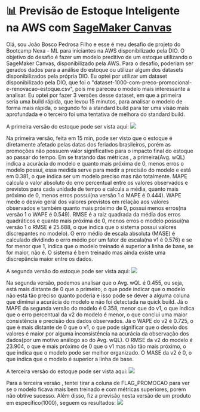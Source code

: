 # 📊 Previsão de Estoque Inteligente na AWS com [SageMaker Canvas](https://aws.amazon.com/pt/sagemaker/canvas/)

Olá, sou João Bosco Pedrosa Filho e esse é meu desafio de projeto do Bootcamp Nexa - ML para iniciantes na AWS disponibilizado pela DIO. O objetivo do desafio é fazer um  modelo preditivo de um estoque utilizando o SageMaker Canvas, disponibilizado pela AWS. Para o desafio, poderiam ser gerados dados para a análise do estoque ou utilizar algum dos datasets disponibilizados pela própria DIO. Eu optei por utilizar um dataset disponibilizado pela DIO, que foi o "dataset-1000-com-preco-promocional-e-renovacao-estoque.csv", pois me pareceu o modelo mais interessante a analisar. Eu optei por fazer 3 versões desse dataset, em que a primeira seria uma build rápida, que levou 15 minutos, para analisar o modelo de forma mais rápida, o segundo foi a standard build para ter uma visão mais aprofundada e o terceiro foi uma tentativa de melhora do standard build.

A primeira versão do estoque pode ser vista aqui: <img src = "/datasets/Modelo de Estoque - Versão 1 .png"> 

Na primeira versão, feita em 15 min, pode ser visto que o estoque é diretamente afetado pelas datas dos feriados brasileiros, porém as promoções não possuem valor significativo para o impacto final do estoque ao passar do tempo. Em se tratando das métricas , a primeira(Avg. wQL) indica a acurácia do modelo e quanto mais próxima de 0, menos erros o modelo possui, essa medida serve para medir a precisão do modelo e está em 0.381, o que indica ser um modelo preciso mas não totalmente. MAPE calcula o valor absoluto do erro percentual entre os valores observados e previstos para cada unidade de tempo e calcula a média, quanto mais próximo de 0, menos erros possui(na versão 1 o MAPE é 0.444). WAPE mede o desvio geral dos valores previstos em relação aos valores observados e também quanto mais próximo de 0, possui menos erros(na versão 1 o WAPE é 0.549). RMSE é a raiz quadrada da média dos erros quadráticos e quanto mais próxima de 0, menos erros o modelo possui(na versão 1 o RMSE é 25.688, o que indica que o sistema possui valores discrepantes no modelo). O erro médio de escala absoluta (MASE) é calculado dividindo o erro médio por um fator de escala(na v1 é 0.576) e se for menor que 1, indica que o modelo treinado é superior a linha de base, se for maior, não é. O sistema é bem treinado mas ainda existe uma discrepância maior entre os dados.

A segunda versão do estoque pode ser vista aqui: <img src = "/datasets/Modelo de Estoque - Versão 2.png"> 

Na segunda versão, podemos analisar que o Avg. wQL é 0.455, ou seja, está mais distante de 0 que o primeiro, o que pode indicar que o modelo não está tão preciso quanto poderia e isso pode se dever a alguma coluna que diminui a acurácia do modelo e não foi detectada na quick build. Já o MAPE da segunda versão do modelo é 0.358, menor que do v1, o que indica que o erro percentual da v2 do modelo é menor, o que conclui uma maior consistência e precisão dos dados observados. Já o WAPE do v2 é 0.725, o que é mais distante de 0 que o v1, o que pode significar que o desvio dos valores é maior por alguma inconsistência na acurácia da observação dos dados(por um motivo análogo ao do Avg. wQL). O RMSE da v2 do modelo é 23.904, o que é mais próximo de 0 que o v1 mas não tão mais próximo, o que indica que o modelo pode ser melhor organizado. O MASE da v2 é 0, o que indica que o modelo é superior a linha de base.

A terceira versão do estoque pode ser vista aqui: <img src = "/datasets/Modelo de Estoque - Versão 3.png"> 

Para a terceira versão , tentei tirar a coluna de FLAG_PROMOCAO para ver se o modelo ficava mais bem treinado e com métricas superiores, porém não obtive sucesso. Além disso, fiz a previsão nesta versão de um produto em específico(1000), seguem os resultados: 
<img src = "/datasets/Previsao - Versão 3.png">

